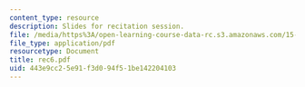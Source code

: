 ```yaml
---
content_type: resource
description: Slides for recitation session.
file: /media/https%3A/open-learning-course-data-rc.s3.amazonaws.com/15-511-financial-accounting-summer-2004/443e9cc25e91f3d094f51be142204103_rec6.pdf
file_type: application/pdf
resourcetype: Document
title: rec6.pdf
uid: 443e9cc2-5e91-f3d0-94f5-1be142204103
---
```


